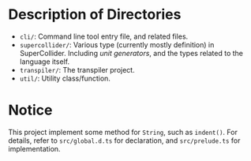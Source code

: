 Description of Directories
====

* `cli/`: Command line tool entry file, and related files.
* `supercollider/`: Various type (currently mostly definition) in SuperCollider.
  Including *unit generators*, and the types related to the language itself.
* `transpiler/`: The transpiler project.
* `util/`: Utility class/function.

Notice
====

This project implement some method for `String`, such as `indent()`.
For details, refer to `src/global.d.ts` for declaration, and `src/prelude.ts` for implementation.